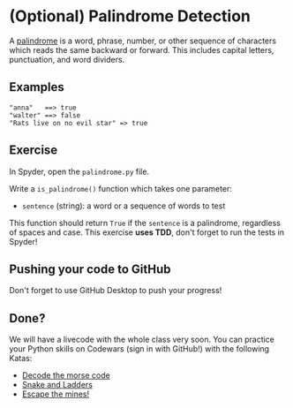 # (Optional) Palindrome Detection

A [palindrome](https://en.wikipedia.org/wiki/Palindrome) is a word, phrase, number, or other sequence of characters which reads the same backward or forward. This includes capital letters, punctuation, and word dividers.

## Examples

```
"anna"   ==> true
"walter" ==> false
"Rats live on no evil star" => true
```

## Exercise

In Spyder, open the `palindrome.py` file.

Write a `is_palindrome()` function which takes one parameter:

- `sentence` (string): a word or a sequence of words to test

This function should return `True` if the `sentence` is a palindrome, regardless of spaces and case. This exercise **uses TDD**, don't forget to run the tests in Spyder!

## Pushing your code to GitHub

Don't forget to use GitHub Desktop to push your progress!

## Done?

We will have a livecode with the whole class very soon. You can practice your Python skills on Codewars (sign in with GitHub!) with the following Katas:

- [Decode the morse code](https://www.codewars.com/kata/decode-the-morse-code/train/python)
- [Snake and Ladders](https://www.codewars.com/kata/snakes-and-ladders-1/train/python)
- [Escape the mines!](https://www.codewars.com/kata/escape-the-mines/train/python)
